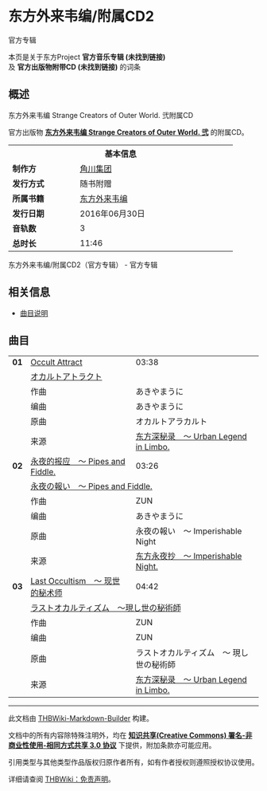 # 东方外来韦编/附属CD2

<!-- source html: G:\repos\THBWiki-Markdown-Builder\THBWikiMarkdown\Temp\main\1\18\ns0%3A%E4%B8%9C%E6%96%B9%E5%A4%96%E6%9D%A5%E9%9F%A6%E7%BC%96%2F%E9%99%84%E5%B1%9ECD2.html -->

官方专辑

本页是关于东方Project **官方音乐专辑 (未找到链接)**   
及 **官方出版物附带CD (未找到链接)** 的词条

## 概述
[](./文件-东方外来韦编弐（CD）封面.jpg.md)  [](./文件-东方外来韦编弐（CD）封面.jpg.md)东方外来韦编 Strange Creators of Outer World. 弐附属CD
  
官方出版物 **[东方外来韦编 Strange Creators of Outer World. 弐](./东方外来韦编_Strange_Creators_of_Outer_World._弐.md)** 的附属CD。
  


<table><tbody><tr><th colspan="2">基本信息</th></tr><tr><td style="width:120px"><b>制作方</b></td><td style="width:300px"><a href="./角川集团.md" title="角川集团">角川集团</a></td></tr><tr><td><b>发行方式</b></td><td>随书附赠</td></tr><tr><td><b>所属书籍</b></td><td><a href="./东方外来韦编.md" title="东方外来韦编">东方外来韦编</a></td></tr><tr><td><b>发行日期</b></td><td>2016年06月30日 </td></tr><tr><td><b>音轨数</b></td><td>3</td></tr><tr><td><b>总时长</b></td><td>11:46</td></tr></tbody></table>

东方外来韦编/附属CD2（官方专辑） - 官方专辑

## 相关信息
- [曲目说明](./东方外来韦编-附属CD2-曲目说明.md)


## 曲目

<table><tbody><tr><td class="infoRD"><b>01</b></td><td colspan="2" class="title"><a href="./Occult_Attract.md" class="mw-redirect" title="Occult Attract">Occult Attract</a></td><td class="time">03:38</td></tr><tr><td class="left"></td><td colspan="3" class="bigtext"><a href="./オカルトアトラクト.md" class="mw-redirect" title="オカルトアトラクト">オカルトアトラクト</a></td></tr><tr><td class="left"></td><td class="label">作曲</td><td class="text" colspan="2">あきやまうに</td></tr><tr><td class="left"></td><td class="label">编曲</td><td class="text" colspan="2">あきやまうに</td></tr><tr><td class="left"></td><td class="label">原曲</td><td class="text" colspan="2">オカルトアラカルト</td></tr><tr><td class="left"></td><td class="label">来源</td><td class="text" colspan="2"><a href="./东方深秘录_～_Urban_Legend_in_Limbo..md" class="mw-redirect" title="东方深秘录 ～ Urban Legend in Limbo.">东方深秘录　～ Urban Legend in Limbo.</a></td></tr>
<tr><td class="infoRD"><b>02</b></td><td colspan="2" class="title"><a href="./永夜的报应_～_Pipes_and_Fiddle..md" class="mw-redirect" title="永夜的报应 ～ Pipes and Fiddle.">永夜的报应　～ Pipes and Fiddle.</a></td><td class="time">03:26</td></tr><tr><td class="left"></td><td colspan="3" class="bigtext"><a href="./永夜の報い_～_Pipes_and_Fiddle..md" class="mw-redirect" title="永夜の報い ～ Pipes and Fiddle.">永夜の報い　～ Pipes and Fiddle.</a></td></tr><tr><td class="left"></td><td class="label">作曲</td><td class="text" colspan="2">ZUN</td></tr><tr><td class="left"></td><td class="label">编曲</td><td class="text" colspan="2">あきやまうに</td></tr><tr><td class="left"></td><td class="label">原曲</td><td class="text" colspan="2">永夜の報い　～ Imperishable Night</td></tr><tr><td class="left"></td><td class="label">来源</td><td class="text" colspan="2"><a href="./东方永夜抄_～_Imperishable_Night..md" class="mw-redirect" title="东方永夜抄 ～ Imperishable Night.">东方永夜抄　～ Imperishable Night.</a></td></tr>
<tr><td class="infoRD"><b>03</b></td><td colspan="2" class="title"><a href="./Last_Occultism_～_现世的秘术师.md" title="Last Occultism ～ 现世的秘术师">Last Occultism　～ 现世的秘术师</a></td><td class="time">04:42</td></tr><tr><td class="left"></td><td colspan="3" class="bigtext"><a href="./ラストオカルティズム_～現し世の秘術師.md" class="mw-redirect" title="ラストオカルティズム ～現し世の秘術師">ラストオカルティズム　～現し世の秘術師</a></td></tr><tr><td class="left"></td><td class="label">作曲</td><td class="text" colspan="2">ZUN</td></tr><tr><td class="left"></td><td class="label">编曲</td><td class="text" colspan="2">ZUN</td></tr><tr><td class="left"></td><td class="label">原曲</td><td class="text" colspan="2">ラストオカルティズム　～ 現し世の秘術師</td></tr><tr><td class="left"></td><td class="label">来源</td><td class="text" colspan="2"><a href="./东方深秘录_～_Urban_Legend_in_Limbo..md" class="mw-redirect" title="东方深秘录 ～ Urban Legend in Limbo.">东方深秘录　～ Urban Legend in Limbo.</a></td></tr></tbody></table>







---

此文档由 [THBWiki-Markdown-Builder](https://github.com/Delsin-Yu/THBWiki-Markdown-Builder) 构建。

文档中的所有内容除特殊注明外，均在 [**知识共享(Creative Commons) 署名-非商业性使用-相同方式共享 3.0 协议**](https://creativecommons.org/licenses/by-sa/3.0/deed.zh-hans) 下提供，附加条款亦可能应用。

引用类型与其他类型作品版权归原作者所有，如有作者授权则遵照授权协议使用。

详细请查阅 [THBWiki：免责声明](https://thbwiki.cc/THBWiki:%E5%85%8D%E8%B4%A3%E5%A3%B0%E6%98%8E)。

